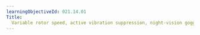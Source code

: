 ```yaml
---
learningObjectiveId: 021.14.01
Title:
  Variable rotor speed, active vibration suppression, night-vision goggles (NVG)
---
```



